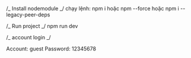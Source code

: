 /_ Install nodemodule _/
chạy lệnh:
npm i
hoặc
npm --force
hoặc
npm i --legacy-peer-deps

/_ Run project _/
npm run dev

/_ account login _/

Account: guest
Password: 12345678
